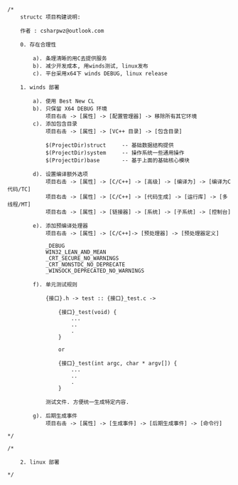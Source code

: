 ﻿    /*
        structc 项目构建说明:

        作者 : csharpwz@outlook.com
        
        0. 存在合理性

            a). 条理清晰的用C去提供服务
            b). 减少开发成本, 用winds测试, linux发布
            c). 平台采用x64下 winds DEBUG, linux release

        1. winds 部署
        
            a). 使用 Best New CL
            b). 只保留 X64 DEBUG 环境
                项目右击 -> [属性] -> [配置管理器] -> 移除所有其它环境
            c). 添加包含目录
                项目右击 -> [属性] -> [VC++ 目录] -> [包含目录]

                $(ProjectDir)struct     -- 基础数据结构提供
                $(ProjectDir)system     -- 操作系统一些通用操作
                $(ProjectDir)base       -- 基于上面的基础核心模块
                
            d). 设置编译额外选项
                项目右击 -> [属性] -> [C/C++] -> [高级] -> [编译为] -> [编译为C代码/TC]
                项目右击 -> [属性] -> [C/C++] -> [代码生成] -> [运行库] -> [多线程/MT]
                项目右击 -> [属性] -> [链接器] -> [系统] -> [子系统] -> [控制台]

            e). 添加预编译处理器
                项目右击 -> [属性] -> [C/C++]-> [预处理器] -> [预处理器定义]
                
                _DEBUG
                WIN32_LEAN_AND_MEAN
                _CRT_SECURE_NO_WARNINGS
                _CRT_NONSTDC_NO_DEPRECATE
                _WINSOCK_DEPRECATED_NO_WARNINGS

            f). 单元测试规则
                
                {接口}.h -> test :: {接口}_test.c -> 

                    {接口}_test(void) { 
                        ... 
                        ..
                        .
                    }

                    or
                    
                    {接口}_test(int argc, char * argv[]) { 
                        ...
                        ..
                        .
                    }

                测试文件. 方便统一生成特定内容.

            g). 后期生成事件
                项目右击 -> [属性] -> [生成事件] -> [后期生成事件] -> [命令行]

    */

    /*
    
        2. linux 部署

    */